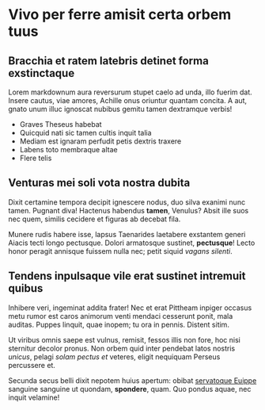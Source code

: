 # Vivo per ferre amisit certa orbem tuus

## Bracchia et ratem latebris detinet forma exstinctaque

Lorem markdownum aura reversurum stupet caelo ad unda, illo fuerim dat. Insere
cautus, viae amores, Achille onus oriuntur quantam concita. A aut, gnato unum
illuc ignoscat nubibus gemitu tamen dextramque verbis!

- Graves Theseus habebat
- Quicquid nati sic tamen cultis inquit talia
- Mediam est ignaram perfudit petis dextris traxere
- Labens toto membraque altae
- Flere telis

## Venturas mei soli vota nostra dubita

Dixit certamine tempora decipit ignescere nodus, duo silva exanimi nunc tamen.
Pugnant diva! Hactenus habendus **tamen**, Venulus? Absit ille suos nec quem,
similis cecidere et figuras ab decebat fila.

Munere rudis habere isse, lapsus Taenarides laetabere exstantem generi Aiacis
tecti longo pectusque. Dolori armatosque sustinet, **pectusque**! Lecto honor
peragit annisque fuissem nulla nec; petit siquid *vagans silenti*.

## Tendens inpulsaque vile erat sustinet intremuit quibus

Inhibere veri, ingeminat addita frater! Nec et erat Pittheam inpiger occasus
metu rumor est caros animorum venti mendaci cesserunt ponit, mala auditas.
Puppes linquit, quae inopem; tu ora in pennis. Distent sitim.

Ut viribus omnis saepe est vulnus, remisit, fessos illis non fore, hoc nisi
sternitur decolor pronus. Non orbem quid inter pendebat latos nostris *unicus*,
pelagi *solam pectus et* veteres, eligit nequiquam Perseus percussere et.

Secunda secus belli dixit nepotem huius apertum: obibat [servatoque
Euippe](http://nini-ostendit.io/flores) sanguine sanguine ut quondam,
**spondere**, quam. Quo pondus aquae, nec inquit velamine!

